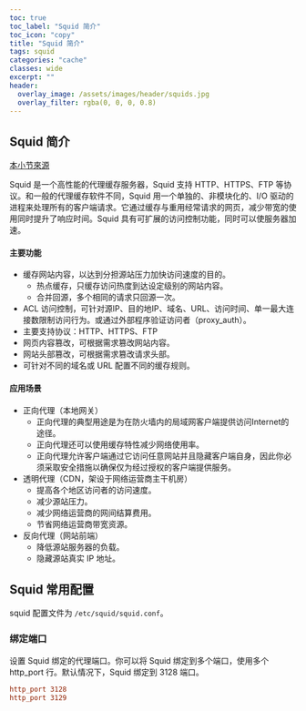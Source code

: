 ```yaml
---
toc: true
toc_label: "Squid 简介"
toc_icon: "copy"
title: "Squid 简介"
tags: squid
categories: "cache"
classes: wide
excerpt: ""
header:
  overlay_image: /assets/images/header/squids.jpg
  overlay_filter: rgba(0, 0, 0, 0.8)
---
```








## Squid 简介

[本小节來源](https://www.jianshu.com/p/ef2d34769c84)

Squid 是一个高性能的代理缓存服务器，Squid 支持 HTTP、HTTPS、FTP 等协议。和一般的代理缓存软件不同，Squid 用一个单独的、非模块化的、I/O 驱动的进程来处理所有的客户端请求。它通过缓存与重用经常请求的网页，减少带宽的使用同时提升了响应时间。Squid 具有可扩展的访问控制功能，同时可以使服务器加速。




#### 主要功能

* 缓存网站内容，以达到分担源站压力加快访问速度的目的。
	* 热点缓存，只缓存访问热度到达设定级别的网站内容。
	* 合并回源，多个相同的请求只回源一次。
* ACL 访问控制，可针对源IP、目的地IP、域名、URL、访问时间、单一最大连接数限制访问行为。或通过外部程序验证访问者（proxy_auth）。
* 主要支持协议：HTTP、HTTPS、FTP
* 网页内容篡改，可根据需求篡改网站内容。
* 网站头部篡改，可根据需求篡改请求头部。
* 可针对不同的域名或 URL 配置不同的缓存规则。



#### 应用场景

* 正向代理（本地网关）
	* 正向代理的典型用途是为在防火墙内的局域网客户端提供访问Internet的途径。
	* 正向代理还可以使用缓存特性减少网络使用率。
	* 正向代理允许客户端通过它访问任意网站并且隐藏客户端自身，因此你必须采取安全措施以确保仅为经过授权的客户端提供服务。
* 透明代理（CDN，架设于网络运营商主干机房）
	* 提高各个地区访问者的访问速度。
	* 减少源站压力。
	* 减少网络运营商的网间结算费用。
	* 节省网络运营商带宽资源。
* 反向代理（网站前端）
	* 降低源站服务器的负载。
	* 隐藏源站真实 IP 地址。












## Squid 常用配置

squid 配置文件为 `/etc/squid/squid.conf`。



### 绑定端口

设置 Squid 绑定的代理端口。你可以将 Squid 绑定到多个端口，使用多个 http_port 行。默认情况下，Squid 绑定到 3128 端口。

```conf
http_port 3128
http_port 3129
```
